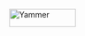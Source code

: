 [<image src="http://assets.lrug.org/images/yammer_logo_small.png" width="120" height="33" alt="Yammer" title="Yammer Logo"/>](http://www.yammer.com/)

